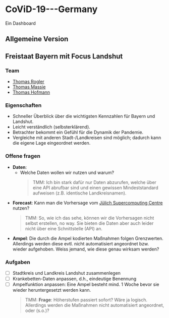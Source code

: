 # CoViD-19---Germany

Ein Dashboard 

## Allgemeine Version


## Freistaat Bayern mit Focus Landshut

### Team

- [Thomas Rogler](https://www.linkedin.com/in/tom-rogler-6405bbb1/)
- [Thomas Massie](https://www.linkedin.com/in/thomasmmassie/)
- [Thomas Hofmann](https://www.linkedin.com/in/thomas-hofmann-a2817646/)

### Eigenschaften

- Schneller Überblick über die wichtigsten Kennzahlen für Bayern und Landshut.
- Leicht verständlich (selbsterklärend).
- Betrachter bekommt ein Gefühl für die Dynamik der Pandemie.
- Vergleiche mit anderen Stadt-/Landkreisen sind möglich; dadurch kann die eigene Lage eingeordnet werden.

### Offene fragen
 
 - **Daten**:
   - Welche Daten wollen wir nutzen und warum? 
     > TMM: Ich bin stark dafür nur Daten abzurufen, welche über eine API abrufbar sind und einen gewissen Mindeststandard aufweisen (z.B. identische Landkreisnamen).
 - **Forecast**: Kann man die Vorhersage vom [Jülich Supercomputing Centre](https://covid19-bayesian.fz-juelich.de/) nutzen? 
   > TMM: So, wie ich das sehe, können wir die Vorhersagen nicht selbst erstellen, no way. Sie bieten die Daten aber auch leider nicht über eine Schnittstelle (API) an.
 - **Ampel**: Die durch die Ampel kodierten Maßnahmen folgen Grenzwerten. Allerdings werden diese evtl. nicht automatisiert angeordnet bzw. wieder aufgehoben. Weiss jemand, wie diese genau wirksam werden?
 
### Aufgaben
 
- [ ] Stadtkreis und Landkreis Landshut zusammenlegen
- [ ] Krankebetten-Daten anpassen, d.h., eindeutige Benennung
- [ ] Ampelfunktion anpassen: Eine Ampel besteht mind. 1 Woche bevor sie wieder heruntergesetzt werden kann. 
  > TMM: **Frage**: Höherstufen passiert sofort? Wäre ja logisch. Allerdings werden die Maßnahmen nicht automatisiert angeordnet, oder (s.o.)?
